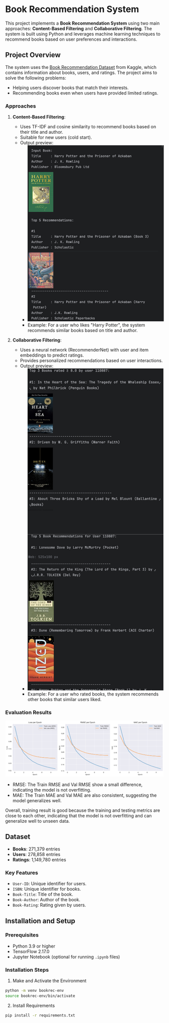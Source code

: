 # Book Recommendation System

This project implements a **Book Recommendation System** using two main approaches: **Content-Based Filtering** and **Collaborative Filtering**. The system is built using Python and leverages machine learning techniques to recommend books based on user preferences and interactions.

## Project Overview

The system uses the [Book Recommendation Dataset](https://www.kaggle.com/datasets/arashnic/book-recommendation-dataset) from Kaggle, which contains information about books, users, and ratings. The project aims to solve the following problems:
- Helping users discover books that match their interests.
- Recommending books even when users have provided limited ratings.

### Approaches
1. **Content-Based Filtering**:
   - Uses TF-IDF and cosine similarity to recommend books based on their title and author.
   - Suitable for new users (cold start).
   - Output preview:
     - ![img](repo_src/cbf-output-preview.png)
     - Example: For a user who likes "Harry Potter", the system recommends similar books based on title and author.

2. **Collaborative Filtering**:
   - Uses a neural network (RecommenderNet) with user and item embeddings to predict ratings.
   - Provides personalized recommendations based on user interactions.
   - Output preview:
     - ![img](repo_src/cf-output-preview.png)
     - Example: For a user who rated books, the system recommends other books that similar users liked.

### Evaluation Results
![evaluation-result](repo_src/evaluation-results.png)
- RMSE: The Train RMSE and Val RMSE show a small difference, indicating the model is not overfitting.
- MAE: The Train MAE  and Val MAE  are also consistent, suggesting the model generalizes well.

Overall, training result is good because the training and testing metrics are close to each other, 
indicating that the model is not overfitting and can generalize well to unseen data.

## Dataset

- **Books**: 271,379 entries
- **Users**: 278,858 entries
- **Ratings**: 1,149,780 entries

### Key Features
- `User-ID`: Unique identifier for users.
- `ISBN`: Unique identifier for books.
- `Book-Title`: Title of the book.
- `Book-Author`: Author of the book.
- `Book-Rating`: Rating given by users.

## Installation and Setup

### Prerequisites
- Python 3.9 or higher
- TensorFlow 2.17.0
- Jupyter Notebook (optional for running `.ipynb` files)

### Installation Steps
1. Make and Activate the Environment 
```bash
python -m venv bookrec-env
source bookrec-env/bin/activate
```
2. Install Requirements
```bash
pip install -r requirements.txt
```
